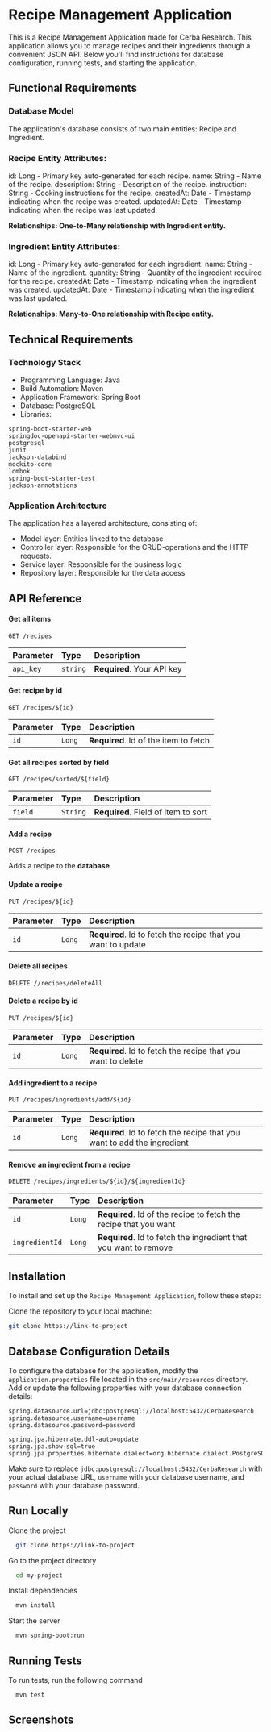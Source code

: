 
# Recipe Management Application

This is a Recipe Management Application made for Cerba Research. This application allows you to manage recipes and their ingredients through a convenient JSON API. Below you'll find instructions for database configuration, running tests, and starting the application.

## Functional Requirements
### Database Model
The application's database consists of two main entities: Recipe and Ingredient.

### Recipe Entity Attributes:

id: Long - Primary key auto-generated for each recipe.
name: String - Name of the recipe.
description: String - Description of the recipe.
instruction: String - Cooking instructions for the recipe.
createdAt: Date - Timestamp indicating when the recipe was created.
updatedAt: Date - Timestamp indicating when the recipe was last updated.

**Relationships:
One-to-Many relationship with Ingredient entity.**


### Ingredient Entity Attributes:

id: Long - Primary key auto-generated for each ingredient.
name: String - Name of the ingredient.
quantity: String - Quantity of the ingredient required for the recipe.
createdAt: Date - Timestamp indicating when the ingredient was created.
updatedAt: Date - Timestamp indicating when the ingredient was last updated.

**Relationships: 
Many-to-One relationship with Recipe entity.**


## Technical Requirements

### Technology Stack
+ Programming Language: Java 
+ Build Automation: Maven
+ Application Framework: Spring Boot
+ Database: PostgreSQL
+ Libraries: 
```spring-boot-starter-data-jpa
spring-boot-starter-web
springdoc-openapi-starter-webmvc-ui
postgresql
junit
jackson-databind
mockito-core
lombok
spring-boot-starter-test
jackson-annotations
```
### Application Architecture
The application has a layered architecture, consisting of: 
+ Model layer: Entities linked to the database
+ Controller layer: Responsible for the CRUD-operations and the HTTP requests.
+ Service layer: Responsible for the business logic
+ Repository layer: Responsible for the data access



## API Reference



#### Get all items

```http
GET /recipes
```

| Parameter | Type     | Description                |
| :-------- | :------- | :------------------------- |
| `api_key` | `string` | **Required**. Your API key |

#### Get recipe by id
```http
GET /recipes/${id}
```

| Parameter | Type     | Description                       |
| :-------- | :------- | :-------------------------------- |
| `id`      | `Long` | **Required**. Id of the item to fetch |


#### Get all recipes sorted by field

```http
GET /recipes/sorted/${field}
```

| Parameter | Type     | Description                       |
| :-------- | :------- | :-------------------------------- |
| `field`      | `String` | **Required**. Field of item to sort |

#### Add a recipe
```http
POST /recipes
```
Adds a recipe to the **database**

#### Update a recipe 
```http
PUT /recipes/${id}
```

| Parameter | Type     | Description                       |
| :-------- | :------- | :-------------------------------- |
| `id`      | `Long` | **Required**.  Id to fetch the recipe that you want to update |

#### Delete all recipes 
```http
DELETE //recipes/deleteAll
```


#### Delete a recipe by id
```http
PUT /recipes/${id}
```
| Parameter | Type     | Description                       |
| :-------- | :------- | :-------------------------------- |
| `id`      | `Long` | **Required**.  Id to fetch the recipe that you want to delete |

#### Add ingredient to a recipe

```http
PUT /recipes/ingredients/add/${id}
```
| Parameter | Type     | Description                       |
| :-------- | :------- | :-------------------------------- |
| `id`      | `Long` | **Required**.  Id to fetch the recipe that you want to add the ingredient |

#### Remove an ingredient from a recipe
```http
DELETE /recipes/ingredients/${id}/${ingredientId}
```
| Parameter | Type     | Description                       |
| :-------- | :------- | :-------------------------------- |
| `id`      | `Long` | **Required**.  Id of the recipe to fetch the recipe that you want
| `ingredientId`      | `Long` | **Required**.  Id to fetch the ingredient that you want to remove |












## Installation

To install and set up the `Recipe Management Application`, follow these steps:

 Clone the repository to your local machine:

```bash
git clone https://link-to-project
```

    
## Database Configuration Details

To configure the database for the application, modify the `application.properties` file located in the `src/main/resources` directory. Add or update the following properties with your database connection details:

```properties
spring.datasource.url=jdbc:postgresql://localhost:5432/CerbaResearch
spring.datasource.username=username
spring.datasource.password=password

spring.jpa.hibernate.ddl-auto=update
spring.jpa.show-sql=true
spring.jpa.properties.hibernate.dialect=org.hibernate.dialect.PostgreSQLDialect
```

Make sure to replace `jdbc:postgresql://localhost:5432/CerbaResearch` with your actual database URL, `username` with your database username, and `password` with your database password.



## Run Locally

Clone the project

```bash
  git clone https://link-to-project
```

Go to the project directory

```bash
  cd my-project
```

Install dependencies

```bash
  mvn install
```

Start the server

```bash
  mvn spring-boot:run
```


## Running Tests

To run tests, run the following command

```bash
  mvn test
```


## Screenshots



